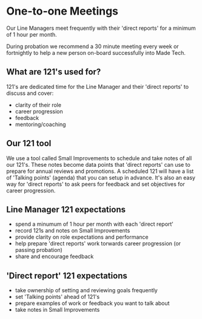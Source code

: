 # One-to-one Meetings

Our Line Managers meet frequently with their 'direct reports' for a minimum of 1 hour per month. 

During probation we recommend a 30 minute meeting every week or fortnightly to help a new person on-board successfully into Made Tech. 


## What are 121's used for?
121's are dedicated time for the Line Manager and their 'direct reports' to discuss and cover:
- clarity of their role
- career progression 
- feedback
- mentoring/coaching


## Our 121 tool
We use a tool called Small Improvements to schedule and take notes of all our 121's. These notes become data points that 'direct reports' can use to prepare for annual reviews and promotions.
A scheduled 121 will have a list of 'Talking points' (agenda) that you can setup in advance.
It's also an easy way for 'direct reports' to ask peers for feedback and set objectives for career progression. 


## Line Manager 121 expectations
- spend a minumum of 1 hour per month with each 'direct report'
- record 121s and notes on Small Improvements
- provide clarity on role expectations and performance
- help prepare 'direct reports' work torwards career progression (or passing probation)
- share and encourage feedback

## 'Direct report' 121 expectations
- take ownership of setting and reviewing goals frequently
- set 'Talking points' ahead of 121's
- prepare examples of work or feedback you want to talk about
- take notes in Small Improvements 
